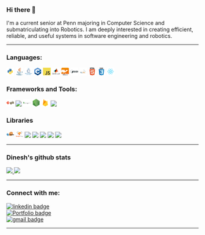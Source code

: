 ### Hi there 👋


I'm a current senior at Penn majoring in Computer Science and submatriculating into Robotics. I am deeply interested in creating efficient, reliable, and useful systems in software engineering and robotics.

---

### Languages:


<code><img height="20" src="https://raw.githubusercontent.com/github/explore/80688e429a7d4ef2fca1e82350fe8e3517d3494d/topics/python/python.png"></code>
<code><img height="20" src="https://raw.githubusercontent.com/github/explore/80688e429a7d4ef2fca1e82350fe8e3517d3494d/topics/java/java.png"></code>
<code><img height="20" src="https://raw.githubusercontent.com/github/explore/80688e429a7d4ef2fca1e82350fe8e3517d3494d/topics/c/c.png"></code>
<code><img height="20" src="https://raw.githubusercontent.com/github/explore/80688e429a7d4ef2fca1e82350fe8e3517d3494d/topics/cpp/cpp.png"></code>
<code><img height="20" src="https://raw.githubusercontent.com/github/explore/80688e429a7d4ef2fca1e82350fe8e3517d3494d/topics/javascript/javascript.png"></code>
<code><img height="20" src="https://raw.githubusercontent.com/github/explore/80688e429a7d4ef2fca1e82350fe8e3517d3494d/topics/matlab/matlab.png"></code>
<code><img height="20" src="https://raw.githubusercontent.com/github/explore/80688e429a7d4ef2fca1e82350fe8e3517d3494d/topics/ocaml/ocaml.png"></code>
<code><img height="20" src="https://raw.githubusercontent.com/github/explore/80688e429a7d4ef2fca1e82350fe8e3517d3494d/topics/bash/bash.png"></code>
<code><img height="20" src="https://raw.githubusercontent.com/github/explore/80688e429a7d4ef2fca1e82350fe8e3517d3494d/topics/mysql/mysql.png"></code>
<code><img height="20" src="https://raw.githubusercontent.com/github/explore/80688e429a7d4ef2fca1e82350fe8e3517d3494d/topics/html/html.png"></code>
<code><img height="20" src="https://raw.githubusercontent.com/github/explore/80688e429a7d4ef2fca1e82350fe8e3517d3494d/topics/css/css.png"></code>
<code><img height="20" src="https://raw.githubusercontent.com/github/explore/80688e429a7d4ef2fca1e82350fe8e3517d3494d/topics/react/react.png"></code>


### Frameworks and Tools:
<code><img height="20" src="https://raw.githubusercontent.com/github/explore/80688e429a7d4ef2fca1e82350fe8e3517d3494d/topics/git/git.png"></code>
<code><img height="20" src="https://spark.apache.org/images/spark-logo-trademark.png"></code>
<code><img height="20" src="https://raw.githubusercontent.com/github/explore/80688e429a7d4ef2fca1e82350fe8e3517d3494d/topics/mongodb/mongodb.png"></code>
<code><img height="20" src="https://raw.githubusercontent.com/github/explore/80688e429a7d4ef2fca1e82350fe8e3517d3494d/topics/nodejs/nodejs.png"></code>
<code><img height="20" src="https://raw.githubusercontent.com/github/explore/80688e429a7d4ef2fca1e82350fe8e3517d3494d/topics/firebase/firebase.png"></code>
<code><img height="20" src="https://upload.wikimedia.org/wikipedia/commons/thumb/d/d5/Selenium_Logo.png/640px-Selenium_Logo.png"></code>


### Libraries 
<code><img height="20" src="https://raw.githubusercontent.com/github/explore/80688e429a7d4ef2fca1e82350fe8e3517d3494d/topics/scikit-learn/scikit-learn.png"></code>
<code><img height="20" src="https://raw.githubusercontent.com/github/explore/80688e429a7d4ef2fca1e82350fe8e3517d3494d/topics/tensorflow/tensorflow.png"></code>
<code><img height="20" src="https://numpy.org/images/logos/numpy.svg"></code>
<code><img height="20" src="https://pytorch.org/assets/images/pytorch-logo.png"></code>
<code><img height="20" src="https://i2.wp.com/clay-atlas.com/wp-content/uploads/2019/08/python_nltk.png?resize=592%2C644&ssl=1"></code>
<code><img height="20" src="https://matplotlib.org/_static/logo2_compressed.svg"></code>
<code><img height="20" src="https://keras.io/img/logo.png"></code>



---


### Dinesh's github stats

<a href="https://github.com/dineshjagai">
  <img src="https://github-readme-stats.vercel.app/api?username=dineshjagai&show_icons=true&hide_border=true&count_private=true" />
</a> <a href="https://github.com/dineshjagai">
  <img src="https://github-readme-stats.vercel.app/api/top-langs/?username=dineshjagai&hide=Jupyter%20Notebook&layout=compact&count_private=true&langs_count=9" />
</a>

---

### Connect with me:
[![linkedin badge](https://img.shields.io/badge/LinkedIn-Dinesh%20Jagai-blue?style=flat-square&logo=linkedin)](https://linkedin.com/in/dineshjagai/)<br />
[![Portfolio badge](https://img.shields.io/badge/Website-dineshjagai.github.io-green?style=flat-square&logo=google-chrome&logoColor=green)](https://dineshjagai.github.io)<br />
[![gmail badge](https://img.shields.io/badge/Email-dinesh97%40seas.upenn.edu-blue?style=flat-square&logo=gmail)](mailto:dinesh97@seas.upenn.edu)<br />

---





<!--
**dineshjagai/dineshjagai** is a ✨ _special_ ✨ repository because its `README.md` (this file) appears on your GitHub profile.

Here are some ideas to get you started:

- 🔭 I’m currently working on ...
- 🌱 I’m currently learning ...
- 👯 I’m looking to collaborate on ...
- 🤔 I’m looking for help with ...
- 💬 Ask me about ...
- 📫 How to reach me: ...
- 😄 Pronouns: ...
- ⚡ Fun fact: ...
-->
